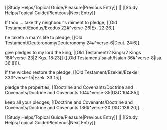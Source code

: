[[Study Helps/Topical Guide/Pleasure|Previous Entry]]  ||  [[Study Helps/Topical Guide/Plenteous|Next Entry]]

 If thou ... take thy neighbour's raiment to pledge, [[Old Testament/Exodus/Exodus 22#^verse-26|Ex. 22:26]].

 he taketh a man's life to pledge, [[Old Testament/Deuteronomy/Deuteronomy 24#^verse-6|Deut. 24:6]].

 give pledges to my lord the king, [[Old Testament/2 Kings/2 Kings 18#^verse-23|2 Kgs. 18:23]] ([[Old Testament/Isaiah/Isaiah 36#^verse-8|Isa. 36:8]]).

 If the wicked restore the pledge, [[Old Testament/Ezekiel/Ezekiel 33#^verse-15|Ezek. 33:15]].

 pledge the properties, [[Doctrine and Covenants/Doctrine and Covenants/Doctrine and Covenants 104#^verse-85|D&C 104:85]].

 keep all your pledges, [[Doctrine and Covenants/Doctrine and Covenants/Doctrine and Covenants 136#^verse-20|D&C 136:20]].

[[Study Helps/Topical Guide/Pleasure|Previous Entry]]  ||  [[Study Helps/Topical Guide/Plenteous|Next Entry]]